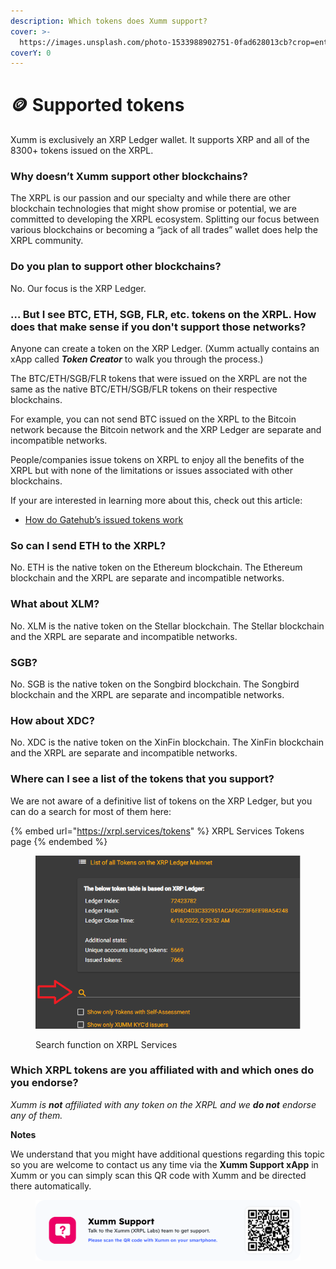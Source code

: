 ```yaml
---
description: Which tokens does Xumm support?
cover: >-
  https://images.unsplash.com/photo-1533988902751-0fad628013cb?crop=entropy&cs=tinysrgb&fm=jpg&ixid=MnwxOTcwMjR8MHwxfHNlYXJjaHwyfHx0b2tlbnN8ZW58MHx8fHwxNjc0NTczMTM3&ixlib=rb-4.0.3&q=80
coverY: 0
---
```


# 🪙 Supported tokens

Xumm is exclusively an XRP Ledger wallet. It supports XRP and all of the 8300+ tokens issued on the XRPL.

### **Why doesn’t Xumm support other blockchains?**

The XRPL is our passion and our specialty and while there are other blockchain technologies that might show promise or potential, we are committed to developing the XRPL ecosystem. Splitting our focus between various blockchains or becoming a “jack of all trades” wallet does help the XRPL community. &#x20;

### **Do you plan to support other blockchains?**

No. Our focus is the XRP Ledger.

### **… But I see BTC, ETH, SGB, FLR, etc. tokens on the XRPL. How does that make sense if you don't support those networks?**

Anyone can create a token on the XRP Ledger. (Xumm actually contains an xApp called _**Token Creator**_ to walk you through the process.)

The BTC/ETH/SGB/FLR tokens that were issued on the XRPL are not the same as the native BTC/ETH/SGB/FLR tokens on their respective blockchains.&#x20;

For example, you can not send BTC issued on the XRPL to the Bitcoin network because the Bitcoin network and the XRP Ledger are separate and incompatible networks.&#x20;

People/companies issue tokens on XRPL to enjoy all the benefits of the XRPL but with none of the limitations or issues associated with other blockchains.

If your are interested in learning more about this, check out this article:

* [How do Gatehub’s issued tokens work](https://support.xumm.app/hc/en-us/articles/4619198806802)

### **So can I send ETH to the XRPL?**

No. ETH is the native token on the Ethereum blockchain. The Ethereum blockchain and the XRPL are separate and incompatible networks.

### **What about XLM?**

No. XLM is the native token on the Stellar blockchain. The Stellar blockchain and the XRPL are separate and incompatible networks.

### **SGB?**

No. SGB is the native token on the Songbird blockchain. The Songbird blockchain and the XRPL are separate and incompatible networks.

### **How about XDC?**

No. XDC is the native token on the XinFin blockchain. The XinFin blockchain and the XRPL are separate and incompatible networks.

### **Where can I see a list of the tokens that you support?**

We are not aware of a definitive list of tokens on the XRP Ledger, but you can do a search for most of them here:

{% embed url="https://xrpl.services/tokens" %}
XRPL Services Tokens page
{% endembed %}

<figure><img src="../.gitbook/assets/XRPL Servceis - Search Bar.png" alt=""><figcaption><p>Search function on XRPL Services</p></figcaption></figure>

### **Which XRPL tokens are you affiliated with and which ones do you endorse?**

_Xumm is **not** affiliated with any token on the XRPL and we **do not** endorse any of them._



**Notes**

We understand that you might have additional questions regarding this topic so you are welcome to contact us any time via the **Xumm Support xApp** in Xumm or you can simply scan this QR code with Xumm and be directed there automatically.

<figure><img src="../.gitbook/assets/Support banner Xumm.png" alt=""><figcaption></figcaption></figure>
